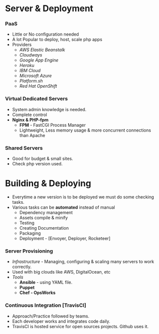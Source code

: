 # Server & Deployment

### PaaS

- Little or No configuration needed
- A lot Popular to deploy, host, scale php apps
- Providers
    - *AWS Elastic Beanstalk*
    - *Cloudways*
    - *Google App Engine*
    - *Heroku*
    - *IBM Cloud*
    - *Microsoft Azure*
    - *Platform.sh*
    - *Red Hat OpenShift*

### Virtual Dedicated Servers

- System admin knowledge is needed.
- Complete control
- **Nginx & PHP-fpm**
    - **FPM** - FastCGI Process Manager
    - Lightweight, Less memory usage & more concurrent connections than Apache

### Shared Servers

- Good for budget & small sites.
- Check php version used.

# Building & Deploying

- Everytime a new version is to be deployed we must do some checking tasks.
- Various tasks can be **automated** instead of manual
    - Dependency management
    - Assets compile & minify
    - Testing
    - Creating Documentation
    - Packaging
    - Deployment - [Envoyer, Deployer, Rocketeer]

### Server Provisioning

- *Infrastructure* - Managing, configuring & scaling many servers to work correctly.
- Used with big clouds like AWS, DigitalOcean, etc
- *Tools*
    - **Ansible** - using YAML file.
    - **Puppet** 
    - **Chef - OpsWorks**

### Continuous Integration [TravisCI]

- Approach/Practice followed by teams.
- Each developer works and integrates code daily.
- TravisCI is hosted service for open sources projects. Github uses it.
 